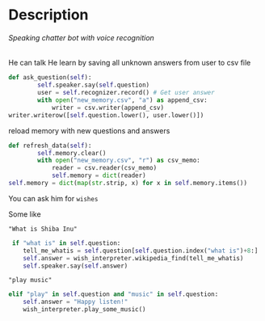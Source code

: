 # Description

###### Speaking chatter bot with voice recognition
He can talk
He learn by saving all unknown answers from user to csv file 

```python
def ask_question(self):
        self.speaker.say(self.question)
        user = self.recognizer.record() # Get user answer 
        with open("new_memory.csv", "a") as append_csv:
            writer = csv.writer(append_csv)
writer.writerow([self.question.lower(), user.lower()])
```
reload memory with new questions and answers 
```python
def refresh_data(self):
        self.memory.clear()
        with open("new_memory.csv", "r") as csv_memo:
            reader = csv.reader(csv_memo)
            self.memory = dict(reader)
self.memory = dict(map(str.strip, x) for x in self.memory.items())
```

You can ask him for `wishes`

Some like

``"What is Shiba Inu"``

```python
 if "what is" in self.question:
    tell_me_whatis = self.question[self.question.index("what is")+8:]
    self.answer = wish_interpreter.wikipedia_find(tell_me_whatis)
    self.speaker.say(self.answer)
```
``"play music"``

```python
elif "play" in self.question and "music" in self.question:
    self.answer = "Happy listen!"
    wish_interpreter.play_some_music()
```
